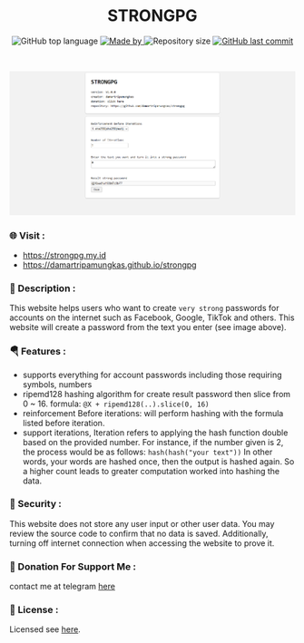 <h1 align="center">
    STRONGPG
</h1>

<p align="center">
  <img alt="GitHub top language" src="https://img.shields.io/github/languages/top/damartripamungkas/strongpg?color=04D361&labelColor=000000">
  
  <a href="#">
    <img alt="Made by" src="https://img.shields.io/static/v1?label=made%20by&message=damartripamungkas&color=04D361&labelColor=000000">
  </a>
  
  <img alt="Repository size" src="https://img.shields.io/github/repo-size/damartripamungkas/strongpg?color=04D361&labelColor=000000">
  
  <a href="#">
    <img alt="GitHub last commit" src="https://img.shields.io/github/last-commit/damartripamungkas/strongpg?color=04D361&labelColor=000000">
  </a>
</p>

<br>

![Home](/screenshot/home.png)

### 🌐 Visit :

- https://strongpg.my.id
- https://damartripamungkas.github.io/strongpg

### 📖 Description :

This website helps users who want to create `very strong` passwords for accounts on the internet such as Facebook, Google, TikTok and others. This website will create a password from the text you enter (see image above).

### 🪂 Features :

- supports everything for account passwords including those requiring symbols, numbers
- ripemd128 hashing algorithm for create result password then slice from 0 ~ 16. formula: `@X + ripemd128(..).slice(0, 16)`
- reinforcement Before iterations: will perform hashing with the formula listed before iteration.
- support iterations, Iteration refers to applying the hash function double based on the provided number. For instance, if the number given is 2, the process would be as follows: `hash(hash("your text"))` In other words, your words are hashed once, then the output is hashed again. So a higher count leads to greater computation worked into hashing the data.

### 👮 Security :

This website does not store any user input or other user data. You may review the source code to confirm that no data is saved. Additionally, turning off internet connection when accessing the website to prove it.

### 🥤 Donation For Support Me :

contact me at telegram [here](https://t.me/damartripamungkas)

### 📝 License :

Licensed see [here](./LICENSE).
